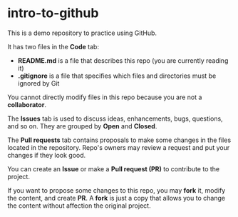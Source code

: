 # intro-to-github
This is a demo repository to practice using GitHub.

It has two files in the **Code** tab:
- **README.md** is a file that describes this repo (you are currently reading it)
- **.gitignore** is a file that specifies which files and directories must be ignored by Git

You cannot directly modify files in this repo because you are not a **collaborator**.

The **Issues** tab is used to discuss ideas, enhancements, bugs, questions, and so on. They are grouped by **Open** and **Closed**.

The **Pull requests** tab contains proposals to make some changes in the files located in the repository. Repo's owners may review a request and put your changes if they look good.

You can create an **Issue** or make a **Pull request (PR)** to contribute to the project.

If you want to propose some changes to this repo, you may **fork** it, modify the content, and create **PR**. A **fork** is just a copy that allows you to change the content without affection the original project.
